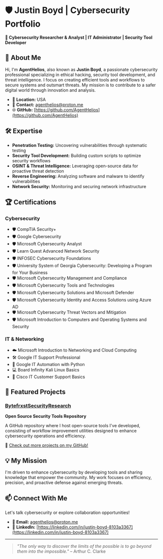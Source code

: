 # 🛡️ Justin Boyd | Cybersecurity Portfolio

**🚀 Cybersecurity Researcher & Analyst | IT Administrator | Security Tool Developer**

## 👋 About Me

Hi, I'm **AgentHelios**, also known as **Justin Boyd**, a passionate cybersecurity professional specializing in ethical hacking, security tool development, and threat intelligence. I focus on creating efficient tools and workflows to secure systems and outsmart threats. My mission is to contribute to a safer digital world through innovation and analysis.

- 📍 **Location:** USA
- 📧 **Contact:** [agenthelios@proton.me](mailto:agenthelios@proton.me)
- 🌐 **GitHub:** [https://github.com/AgentHelios](https://github.com/AgentHelios)

## 🛠️ Expertise

- **Penetration Testing:** Uncovering vulnerabilities through systematic testing
- **Security Tool Development:** Building custom scripts to optimize security workflows
- **OSINT & Threat Intelligence:** Leveraging open-source data for proactive threat detection
- **Reverse Engineering:** Analyzing software and malware to identify vulnerabilities
- **Network Security:** Monitoring and securing network infrastructure

## 🏆 Certifications

### Cybersecurity
- 🛡️ CompTIA Security+
- 🛡️ Google Cybersecurity
- 🛡️ Microsoft Cybersecurity Analyst
- 🛡️ Learn Quest Advanced Network Security
- 🛡️ INFOSEC Cybersecurity Foundations
- 🛡️ University System of Georgia Cybersecurity: Developing a Program for Your Business
- 🛡️ Microsoft Cybersecurity Management and Compliance
- 🛡️ Microsoft Cybersecurity Tools and Technologies
- 🛡️ Microsoft Cybersecurity Solutions and Microsoft Defender
- 🛡️ Microsoft Cybersecurity Identity and Access Solutions using Azure AD
- 🛡️ Microsoft Cybersecurity Threat Vectors and Mitigation
- 🛡️ Microsoft Introduction to Computers and Operating Systems and Security

### IT & Networking
- ☁️ Microsoft Introduction to Networking and Cloud Computing
- 🛠️ Google IT Support Professional
- 🐍 Google IT Automation with Python
- 💻 Board Infinity Kali Linux Basics
- 💬 Cisco IT Customer Support Basics

## 🚀 Featured Projects

### [BytefrxstSecurityResearch](https://github.com/BytefrxstSecurityResearch)
**Open Source Security Tools Repository**

A GitHub repository where I host open-source tools I've developed, consisting of workflow improvement utilities designed to enhance cybersecurity operations and efficiency.

🔗 [Check out more projects on my GitHub!](https://github.com/AgentHelios)

## 💡 My Mission

I'm driven to enhance cybersecurity by developing tools and sharing knowledge that empower the community. My work focuses on efficiency, precision, and proactive defense against emerging threats.

## 📫 Connect With Me

Let's talk cybersecurity or explore collaboration opportunities!

- 📧 **Email:** [agenthelios@proton.me](mailto:agenthelios@proton.me)
- 💼 **LinkedIn:** [https://linkedin.com/in/justin-boyd-8103a3367](https://linkedin.com/in/justin-boyd-8103a3367)

---

> *"The only way to discover the limits of the possible is to go beyond them into the impossible."* – Arthur C. Clarke
